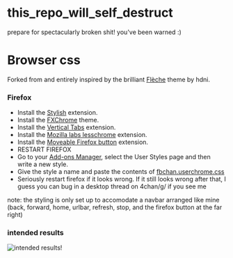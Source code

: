 this_repo_will_self_destruct
============================

prepare for spectacularly broken shit! you've been warned :)


# Browser css
Forked from and entirely inspired by the brilliant [Flèche](https://github.com/hdni/Fleche) theme by hdni. 

### Firefox
* Install the [Stylish](https://addons.mozilla.org/en-US/firefox/addon/stylish/) extension.
* Install the [FXChrome](https://addons.mozilla.org/en-US/firefox/addon/fxchrome/) theme.
* Install the [Vertical Tabs](https://addons.mozilla.org/en-us/firefox/addon/vertical-tabs/) extension.
* Install the [Mozilla labs lesschrome](https://addons.mozilla.org/en-US/firefox/addon/prospector-lessChrome-HD/) extension.
* Install the [Moveable Firefox button](https://addons.mozilla.org/en-us/firefox/addon/movable-firefox-button) extension. 
* RESTART FIREFOX
* Go to your [Add-ons Manager](about:addons), select the User Styles page and then write a new style.
* Give the style a name and paste the contents of [fbchan.userchrome.css](https://github.com/offlineric/this_repo_will_self_destruct/blob/master/fbchan.userchrome.css)
* Seriously restart firefox if it looks wrong. If it still looks wrong after that, I guess you can bug in a desktop thread on 4chan/g/ if you see me

note: the styling is only set up to accomodate a navbar arranged like mine (back, forward, home, urlbar, refresh, stop, and the firefox button at the far right)

### intended results

![intended results!](http://i.imgur.com/tfo56qB.png)
